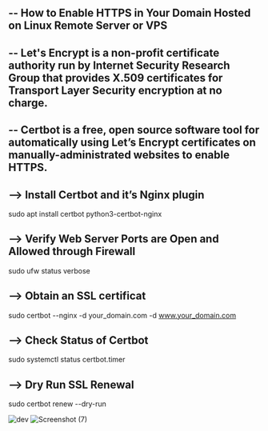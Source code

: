 -- How to Enable HTTPS in Your Domain Hosted on Linux Remote Server or VPS
--
-- Let's Encrypt is a non-profit certificate authority run by Internet Security Research Group that provides X.509 certificates for Transport Layer Security encryption at no charge.
--
-- Certbot is a free, open source software tool for automatically using Let’s Encrypt certificates on manually-administrated websites to enable HTTPS.
--
--> Install Certbot and it’s Nginx plugin
--
sudo apt install certbot python3-certbot-nginx

-->  Verify Web Server Ports are Open and Allowed through Firewall
--
sudo ufw status verbose

-->  Obtain an SSL certificat
--
sudo certbot --nginx -d your_domain.com -d www.your_domain.com

-->  Check Status of Certbot
--
sudo systemctl status certbot.timer

-->  Dry Run SSL Renewal
--
sudo certbot renew --dry-run



![dev](https://github.com/user-attachments/assets/7a889f78-705b-4b1f-9612-20abe557592b)
![Screenshot (7)](https://github.com/user-attachments/assets/aecf5448-d7b8-4cfc-b768-ca433e892fd1)



